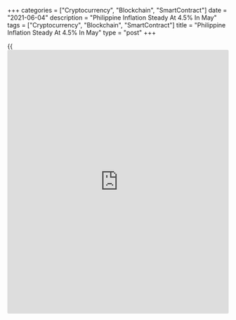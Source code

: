 +++
categories = ["Cryptocurrency", "Blockchain", "SmartContract"]
date = "2021-06-04"
description = "Philippine Inflation Steady At 4.5% In May"
tags = ["Cryptocurrency", "Blockchain", "SmartContract"]
title = "Philippine Inflation Steady At 4.5% In May"
type = "post"
+++

{{<iframe id="large-banner" src="https://www.bounty.group/#slide=3.0" width="100%" height="600" scrolling="no" style="border: 0px solid rgb(216, 221, 230); border-radius: 3px;">}}

Philippine consumer prices increased at a steady pace in May, data from
the Philippine Statistics Authority showed on Friday.

Consumer price inflation remained at 4.5 percent in May. This was in
line with economists' expectation. In the same period last year,
inflation was 2.1 percent.

Rising cost of housing, water, electricity and other fuels, [health][1],
restaurant and miscellaneous goods and services, and clothing and
footwear contributed to higher inflation.

Excluding selected food and energy, core inflation remained unchanged at
3.3 percent in May.

On a seasonally adjusted basis, consumer prices rose 0.2 percent in May,
same as in the previous month.

For comments and feedback [contact](https://www.playgroundfx.com/contact/): editorial@rtt[news](https://www.letsplayfx.com/blog/forex-news-website/).com

[Economic News][2]

 **What parts of the world are seeing the best (and worst) economic
performances lately? Click[here][3] to check out our [Econ Scorecard][3]
and find out! See up-to-the-moment [ranking](https://www.playgroundfx.com/blog/crypto-exchange-ranking/)s for the best and worst
performers in [GDP][4], [unemployment rate][5], [inflation][6] and much
more.**

   1. www.rtt[news](https://www.letsplayfx.com/blog/forex-news-website/).com/Content/Health.aspx
   2. www.rtt[news](https://www.letsplayfx.com/blog/forex-news-website/).com/Content/EconomicNews.aspx
   3. www.rtt[news](https://www.letsplayfx.com/blog/forex-news-website/).com/economic-scorecard/world-rank/PPI/highest-performance.aspx
   4. www.rtt[news](https://www.letsplayfx.com/blog/forex-news-website/).com/economic-scorecard/world-rank/GDP/highest-performance.aspx
   5. www.rtt[news](https://www.letsplayfx.com/blog/forex-news-website/).com/economic-scorecard/world-rank/unemployment-rate/lowest-performance.aspx
   6. www.rtt[news](https://www.letsplayfx.com/blog/forex-news-website/).com/economic-scorecard/world-rank/CPI/highest-performance.aspx